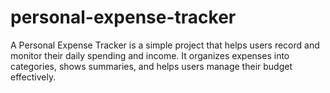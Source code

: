 # personal-expense-tracker
A Personal Expense Tracker  is a simple project that helps users record and monitor their daily spending and income. It organizes expenses into categories, shows summaries, and helps users manage their budget effectively.
